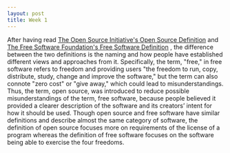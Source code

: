 ```yaml
---
layout: post
title: Week 1
---
```



After having read [The Open Source Initiative's Open Source Definition](https://opensource.org/osd)
and [The Free Software Foundation's Free Software Definition](https://www.gnu.org/philosophy/free-sw.html)
, the difference between the two definitions is the naming and how people have established different views
and approaches from it. Specifically, the term, "free," in free software refers to freedom and providing users
"the freedom to run, copy, distribute, study, change and improve the software," but the term can also connote "zero
cost" or "give away," which could lead to misunderstandings. Thus, the term, open source, was introduced to reduce
possible misunderstandings of the term, free software, because people believed it provided a clearer description 
of the software and its creators’ intent for how it should be used. Though open source and free software have similar
definitions and describe almost the same category of software, the definition of open source focuses more on requirements
of the license of a program whereas the definition of free software focuses on the software being able to exercise
the four freedoms. 
